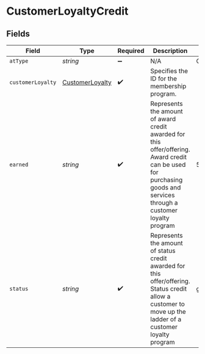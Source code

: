 # CustomerLoyaltyCredit


## Fields

| Field                                                                                                                                                                 | Type                                                                                                                                                                  | Required                                                                                                                                                              | Description                                                                                                                                                           | Example                                                                                                                                                               |
| --------------------------------------------------------------------------------------------------------------------------------------------------------------------- | --------------------------------------------------------------------------------------------------------------------------------------------------------------------- | --------------------------------------------------------------------------------------------------------------------------------------------------------------------- | --------------------------------------------------------------------------------------------------------------------------------------------------------------------- | --------------------------------------------------------------------------------------------------------------------------------------------------------------------- |
| `atType`                                                                                                                                                              | *string*                                                                                                                                                              | :heavy_minus_sign:                                                                                                                                                    | N/A                                                                                                                                                                   | CustomerLoyaltyCredit                                                                                                                                                 |
| `customerLoyalty`                                                                                                                                                     | [CustomerLoyalty](../../models/shared/customerloyalty.md)                                                                                                             | :heavy_check_mark:                                                                                                                                                    | Specifies the ID for the membership program.                                                                                                                          |                                                                                                                                                                       |
| `earned`                                                                                                                                                              | *string*                                                                                                                                                              | :heavy_check_mark:                                                                                                                                                    | Represents the amount of award credit awarded for this offer\/offering. Award credit can be used for purchasing goods and services through a customer loyalty program | 500                                                                                                                                                                   |
| `status`                                                                                                                                                              | *string*                                                                                                                                                              | :heavy_check_mark:                                                                                                                                                    | Represents the amount of status credit awarded for this offer\/offering. Status credit allow a customer to move up the ladder of a customer loyalty program           | gold                                                                                                                                                                  |